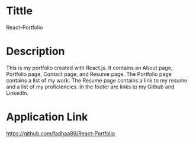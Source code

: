 # Tittle 
React-Portfolio

# Description
This is my portfolio created with React.js. It contains an About page, Portfolio page, Contact page, and Resume page. The Portfolio page contains a list of my work. The Resume page contains a link to my resume and a list of my proficiencies.
 In the footer are links to my Github and LinkedIn.

 # Application Link
 https://github.com/fadhaa89/React-Portfolio